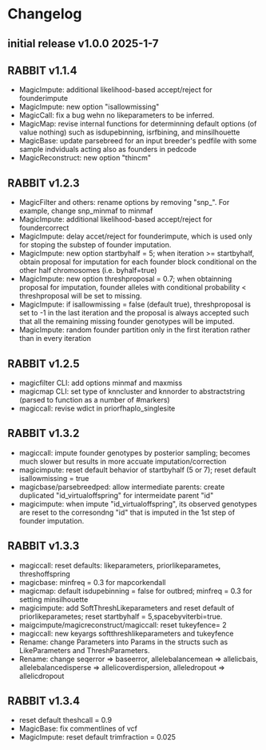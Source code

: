 

# Changelog

## initial release v1.0.0 2025-1-7

## RABBIT v1.1.4

* MagicImpute: additional likelihood-based accept/reject for founderimpute
* MagicImpute: new option "isallowmissing"
* MagicCall: fix a bug wehn no likeparameters to be inferred. 
* MagicMap: revise internal functions for determinning default options (of value nothing) such as isdupebinning, isrfbining, and minsilhouette
* MagicBase: update parsebreed for an input breeder's pedfile with some sample indviduals acting also as founders in pedcode
* MagicReconstruct: new option "thincm"

## RABBIT v1.2.3

* MagicFilter and others: rename options by removing "snp_". For example, change snp_minmaf to minmaf
* MagicImpute: additional likelihood-based accept/reject for foundercorrect
* MagicImpute: delay accet/reject for founderimpute, which is used only for stoping the substep of founder imputation. 
* MagicImpute: new option startbyhalf = 5; when iteration >= startbyhalf, obtain proposal for imputation for each founder block conditional on the other half chromosomes (i.e. byhalf=true)
* MagicImpute: new option threshproposal = 0.7; when obtainning proposal for imputation, founder alleles with conditional probability < threshproposal will be set to missing. 
* MagicImpute: if isallowmissing = false (default true), threshproposal is set to -1 in the last iteration and the proposal is always accepted such that all the remaining missing founder genotypes will be imputed. 
* MagicImpute: random founder partition only in the first iteration rather than in every iteration

## RABBIT v1.2.5

* magicfilter CLI:  add options minmaf and maxmiss 
* magicmap CLI: set type of knncluster and knnorder to abstractstring (parsed to function as a number of #markers)
* magiccall: revise wdict in priorfhaplo_singlesite

## RABBIT v1.3.2

* magiccall: impute founder genotypes by posterior sampling; becomes much slower but results in more accuate imputation/correction  
* magicimpute: reset default behavior of startbyhalf (5 or 7); reset default isallowmissing = true
* magicbase/parsebreedped:  allow intermediate parents: create duplicated "id_virtualoffspring" for intermeidate parent "id"
* magicimpute: when impute "id_virtualoffspring", its observed genotypes are reset to the corresondng "id" that is imputed in the 1st step of founder imputation. 

## RABBIT v1.3.3
* magiccall: reset defaults: likeparameters, priorlikeparametes, threshoffspring
* magicbase: minfreq = 0.3 for mapcorkendall
* magicmap: default isdupebinning = false for outbred; minfreq = 0.3 for setting minsilhouette 
* magicimpute: add SoftThreshLikeparameters and reset default of priorlikeparametes; reset startbyhalf = 5,spacebyviterbi=true. 
* maigcimpute/magicreconstruct/magiccall: reset tukeyfence= 2
* magiccall: new keyargs softthreshlikeparameters and tukeyfence
* Rename: change Parameters into Params in the structs such as LikeParameters and ThreshParameters. 
* Rename: change seqerror => baseerror, allelebalancemean => allelicbais, allelebalancedisperse => allelicoverdispersion, alleledropout => allelicdropout

## RABBIT v1.3.4
* reset default theshcall = 0.9
* MagicBase: fix commentlines of vcf
* MagicImpute: reset default trimfraction = 0.025


